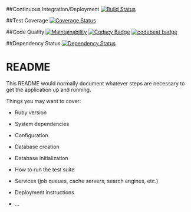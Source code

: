 ##Continuous Integration/Deployment
[![Build Status](https://travis-ci.org/diegobassan/bogeyman.svg?branch=master)](https://travis-ci.org/diegobassan/bogeyman)

##Test Coverage
[![Coverage Status](https://coveralls.io/repos/github/diegobassan/bogeyman/badge.svg?branch=master)](https://coveralls.io/github/diegobassan/bogeyman?branch=master)

##Code Quality
[![Maintainability](https://api.codeclimate.com/v1/badges/8862470de8a567c72c00/maintainability)](https://codeclimate.com/github/diegobassan/bogeyman/maintainability)
[![Codacy Badge](https://api.codacy.com/project/badge/Grade/acc0b4f9222a46e79fade235b66dfe38)](https://www.codacy.com/app/diegobassan/bogeyman?utm_source=github.com&amp;utm_medium=referral&amp;utm_content=diegobassan/bogeyman&amp;utm_campaign=Badge_Grade)
[![codebeat badge](https://codebeat.co/badges/7b7436da-1cf2-46b4-b17f-687730b424fe)](https://codebeat.co/projects/github-com-diegobassan-bogeyman-master)

##Dependency Status
[![Dependency Status](https://www.versioneye.com/user/projects/5ad89ec90fb24f54332becef/badge.svg?style=flat-square)](https://www.versioneye.com/user/projects/5ad89ec90fb24f54332becef)

# README

This README would normally document whatever steps are necessary to get the
application up and running.

Things you may want to cover:

* Ruby version

* System dependencies

* Configuration

* Database creation

* Database initialization

* How to run the test suite

* Services (job queues, cache servers, search engines, etc.)

* Deployment instructions

* ...
